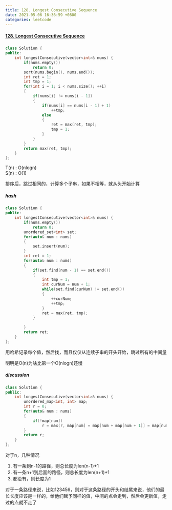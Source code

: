 ```yaml
---
title: 128. Longest Consecutive Sequence
date: 2021-05-06 16:36:59 +0800
categories: leetcode
---
```

#### [128. Longest Consecutive Sequence](https://leetcode.com/problems/longest-consecutive-sequence/)


#####
```c++
class Solution {
public:
    int longestConsecutive(vector<int>& nums) {
        if(nums.empty())
            return 0;
        sort(nums.begin(), nums.end());
        int ret = 1;
        int tmp = 1;
        for(int i = 1; i < nums.size(); ++i)
        {
            if(nums[i] != nums[i - 1])
            {
                if(nums[i] == nums[i - 1] + 1)
                    ++tmp;
                else
                {
                    ret = max(ret, tmp);
                    tmp = 1;
                }
            }
        }
        return max(ret, tmp);
    }
};
```
T(n) : O(nlogn) <br>
S(n) : O(1)

排序后，跳过相同的，计算多个子串，如果不相等，就从头开始计算

##### hash
```c++
class Solution {
public:
    int longestConsecutive(vector<int>& nums) {
        if(nums.empty())
            return 0;
        unordered_set<int> set;
        for(auto& num : nums)
        {
            set.insert(num);
        }
        int ret = 1;
        for(auto& num : nums)
        {
            if(set.find(num - 1) == set.end())
            {
                int tmp = 1;
                int curNum = num + 1;
                while(set.find(curNum) != set.end())
                {
                    ++curNum;
                    ++tmp;
                }
                ret = max(ret, tmp);
            }
            
        }
        return ret;
    }
};
```

用哈希记录每个值，然后找，而且仅仅从连续子串的开头开始，跳过所有的中间量

明明是O(n)为啥比第一个O(nlogn)还慢

##### discussion
```c++
class Solution {
public:
    int longestConsecutive(vector<int>& nums) {
        unordered_map<int, int> map;
        int r = 0;
        for(auto& num : nums)
        {
            if(!map[num])
                r = max(r, map[num] = map[num + map[num + 1]] = map[num - map[num - 1]] = map[num - 1] + map[num + 1] + 1);
        }
        return r;
    }
};  
```

对于n，几种情况

1. 有一条到n-1的路径，则总长度为len(n-1)+1
2. 有一条n+1到后面的路径，则总长度为len(n+1)+1
3. 都没有，则长度为1

对于一条路径来说，比如123456，则对于这条路径的开头和结尾来说，他们的最长长度应该是一样的，给他们赋予同样的值，中间的点会走到，然后会更新值，走过的点就不走了
